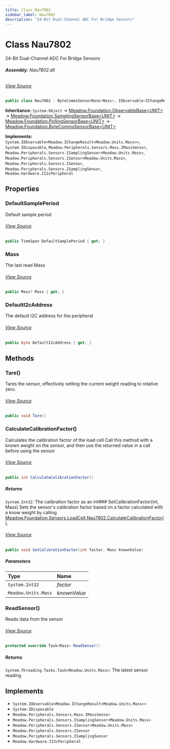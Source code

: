 ```yaml
---
title: Class Nau7802
sidebar_label: Nau7802
description: "24-Bit Dual-Channel ADC For Bridge Sensors"
---
```

# Class Nau7802
24-Bit Dual-Channel ADC For Bridge Sensors

###### **Assembly**: Nau7802.dll
###### [View Source](https://github.com/WildernessLabs/Meadow.Foundation.git/blob/develop/Source/Meadow.Foundation.Peripherals/Sensors.LoadCell.Nau7802/Driver/Nau7802.Enums.cs#L4)
```csharp title="Declaration"
public class Nau7802 : ByteCommsSensorBase<Mass>, IObservable<IChangeResult<Mass>>, IDisposable, IMassSensor, ISamplingSensor<Mass>, ISensor<Mass>, ISensor, ISamplingSensor, II2cPeripheral
```
**Inheritance:** `System.Object` -> [Meadow.Foundation.ObservableBase&lt;UNIT&gt;](../Meadow.Foundation/ObservableBase`UNIT`) -> [Meadow.Foundation.SamplingSensorBase&lt;UNIT&gt;](../Meadow.Foundation/SamplingSensorBase`UNIT`) -> [Meadow.Foundation.PollingSensorBase&lt;UNIT&gt;](../Meadow.Foundation/PollingSensorBase`UNIT`) -> [Meadow.Foundation.ByteCommsSensorBase&lt;UNIT&gt;](../Meadow.Foundation/ByteCommsSensorBase`UNIT`)

**Implements:**  
`System.IObservable<Meadow.IChangeResult<Meadow.Units.Mass>>`, `System.IDisposable`, `Meadow.Peripherals.Sensors.Mass.IMassSensor`, `Meadow.Peripherals.Sensors.ISamplingSensor<Meadow.Units.Mass>`, `Meadow.Peripherals.Sensors.ISensor<Meadow.Units.Mass>`, `Meadow.Peripherals.Sensors.ISensor`, `Meadow.Peripherals.Sensors.ISamplingSensor`, `Meadow.Hardware.II2cPeripheral`

## Properties
### DefaultSamplePeriod
Default sample period
###### [View Source](https://github.com/WildernessLabs/Meadow.Foundation.git/blob/develop/Source/Meadow.Foundation.Peripherals/Sensors.LoadCell.Nau7802/Driver/Nau7802.cs#L23)
```csharp title="Declaration"
public TimeSpan DefaultSamplePeriod { get; }
```
### Mass
The last read Mass
###### [View Source](https://github.com/WildernessLabs/Meadow.Foundation.git/blob/develop/Source/Meadow.Foundation.Peripherals/Sensors.LoadCell.Nau7802/Driver/Nau7802.cs#L28)
```csharp title="Declaration"
public Mass? Mass { get; }
```
### DefaultI2cAddress
The default I2C address for the peripheral
###### [View Source](https://github.com/WildernessLabs/Meadow.Foundation.git/blob/develop/Source/Meadow.Foundation.Peripherals/Sensors.LoadCell.Nau7802/Driver/Nau7802.cs#L33)
```csharp title="Declaration"
public byte DefaultI2cAddress { get; }
```
## Methods
### Tare()
Tares the sensor, effectively setting the current weight reading to relative zero.
###### [View Source](https://github.com/WildernessLabs/Meadow.Foundation.git/blob/develop/Source/Meadow.Foundation.Peripherals/Sensors.LoadCell.Nau7802/Driver/Nau7802.cs#L76)
```csharp title="Declaration"
public void Tare()
```
### CalculateCalibrationFactor()
Calculates the calibration factor of the load cell
Call this method with a known weight on the sensor, and then use the returned value in a call before using the sensor
###### [View Source](https://github.com/WildernessLabs/Meadow.Foundation.git/blob/develop/Source/Meadow.Foundation.Peripherals/Sensors.LoadCell.Nau7802/Driver/Nau7802.cs#L222)
```csharp title="Declaration"
public int CalculateCalibrationFactor()
```

##### Returns

`System.Int32`: The calibration factor as an int### SetCalibrationFactor(int, Mass)
Sets the sensor's calibration factor based on a factor calculated with a know weight by calling [Meadow.Foundation.Sensors.LoadCell.Nau7802.CalculateCalibrationFactor()](../Meadow.Foundation.Sensors.LoadCell/Nau7802#calculatecalibrationfactor).
###### [View Source](https://github.com/WildernessLabs/Meadow.Foundation.git/blob/develop/Source/Meadow.Foundation.Peripherals/Sensors.LoadCell.Nau7802/Driver/Nau7802.cs#L239)
```csharp title="Declaration"
public void SetCalibrationFactor(int factor, Mass knownValue)
```

##### Parameters

| Type | Name |
|:--- |:--- |
| `System.Int32` | *factor* |
| `Meadow.Units.Mass` | *knownValue* |

### ReadSensor()
Reads data from the sensor
###### [View Source](https://github.com/WildernessLabs/Meadow.Foundation.git/blob/develop/Source/Meadow.Foundation.Peripherals/Sensors.LoadCell.Nau7802/Driver/Nau7802.cs#L266)
```csharp title="Declaration"
protected override Task<Mass> ReadSensor()
```

##### Returns

`System.Threading.Tasks.Task<Meadow.Units.Mass>`: The latest sensor reading
## Implements

* `System.IObservable<Meadow.IChangeResult<Meadow.Units.Mass>>`
* `System.IDisposable`
* `Meadow.Peripherals.Sensors.Mass.IMassSensor`
* `Meadow.Peripherals.Sensors.ISamplingSensor<Meadow.Units.Mass>`
* `Meadow.Peripherals.Sensors.ISensor<Meadow.Units.Mass>`
* `Meadow.Peripherals.Sensors.ISensor`
* `Meadow.Peripherals.Sensors.ISamplingSensor`
* `Meadow.Hardware.II2cPeripheral`
